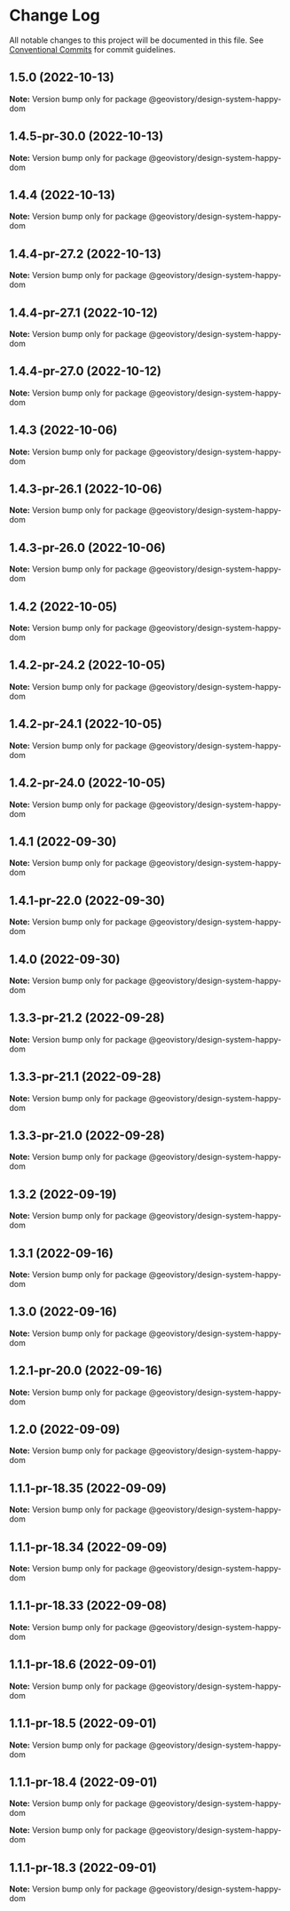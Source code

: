 # Change Log

All notable changes to this project will be documented in this file.
See [Conventional Commits](https://conventionalcommits.org) for commit guidelines.

## 1.5.0 (2022-10-13)

**Note:** Version bump only for package @geovistory/design-system-happy-dom





## 1.4.5-pr-30.0 (2022-10-13)

**Note:** Version bump only for package @geovistory/design-system-happy-dom





## 1.4.4 (2022-10-13)

**Note:** Version bump only for package @geovistory/design-system-happy-dom





## 1.4.4-pr-27.2 (2022-10-13)

**Note:** Version bump only for package @geovistory/design-system-happy-dom





## 1.4.4-pr-27.1 (2022-10-12)

**Note:** Version bump only for package @geovistory/design-system-happy-dom





## 1.4.4-pr-27.0 (2022-10-12)

**Note:** Version bump only for package @geovistory/design-system-happy-dom





## 1.4.3 (2022-10-06)

**Note:** Version bump only for package @geovistory/design-system-happy-dom





## 1.4.3-pr-26.1 (2022-10-06)

**Note:** Version bump only for package @geovistory/design-system-happy-dom





## 1.4.3-pr-26.0 (2022-10-06)

**Note:** Version bump only for package @geovistory/design-system-happy-dom





## 1.4.2 (2022-10-05)

**Note:** Version bump only for package @geovistory/design-system-happy-dom





## 1.4.2-pr-24.2 (2022-10-05)

**Note:** Version bump only for package @geovistory/design-system-happy-dom





## 1.4.2-pr-24.1 (2022-10-05)

**Note:** Version bump only for package @geovistory/design-system-happy-dom





## 1.4.2-pr-24.0 (2022-10-05)

**Note:** Version bump only for package @geovistory/design-system-happy-dom





## 1.4.1 (2022-09-30)

**Note:** Version bump only for package @geovistory/design-system-happy-dom





## 1.4.1-pr-22.0 (2022-09-30)

**Note:** Version bump only for package @geovistory/design-system-happy-dom





## 1.4.0 (2022-09-30)

**Note:** Version bump only for package @geovistory/design-system-happy-dom





## 1.3.3-pr-21.2 (2022-09-28)

**Note:** Version bump only for package @geovistory/design-system-happy-dom





## 1.3.3-pr-21.1 (2022-09-28)

**Note:** Version bump only for package @geovistory/design-system-happy-dom





## 1.3.3-pr-21.0 (2022-09-28)

**Note:** Version bump only for package @geovistory/design-system-happy-dom





## 1.3.2 (2022-09-19)

**Note:** Version bump only for package @geovistory/design-system-happy-dom





## 1.3.1 (2022-09-16)

**Note:** Version bump only for package @geovistory/design-system-happy-dom





## 1.3.0 (2022-09-16)

**Note:** Version bump only for package @geovistory/design-system-happy-dom





## 1.2.1-pr-20.0 (2022-09-16)

**Note:** Version bump only for package @geovistory/design-system-happy-dom





## 1.2.0 (2022-09-09)

**Note:** Version bump only for package @geovistory/design-system-happy-dom





## 1.1.1-pr-18.35 (2022-09-09)

**Note:** Version bump only for package @geovistory/design-system-happy-dom





## 1.1.1-pr-18.34 (2022-09-09)

**Note:** Version bump only for package @geovistory/design-system-happy-dom





## 1.1.1-pr-18.33 (2022-09-08)

**Note:** Version bump only for package @geovistory/design-system-happy-dom





## 1.1.1-pr-18.6 (2022-09-01)

**Note:** Version bump only for package @geovistory/design-system-happy-dom





## 1.1.1-pr-18.5 (2022-09-01)

**Note:** Version bump only for package @geovistory/design-system-happy-dom





## 1.1.1-pr-18.4 (2022-09-01)

**Note:** Version bump only for package @geovistory/design-system-happy-dom







**Note:** Version bump only for package @geovistory/design-system-happy-dom





## 1.1.1-pr-18.3 (2022-09-01)

**Note:** Version bump only for package @geovistory/design-system-happy-dom
